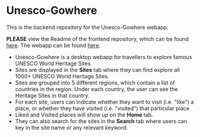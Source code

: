 # Unesco-Gowhere

This is the backend repository for the Unesco-Gowhere webapp. 

**PLEASE** view the Readme of the frontend repository, which can be found [here](https://github.com/fairyinabottle4/gowhere-frontend). 
The webapp can be found [here](http://unesco-gowhere.herokuapp.com/). 


* Unesco-Gowhere is a desktop webapp for travellers to explore famous UNESCO World Heritage Sites
* Sites are displayed in the **Sites** tab where they can find explore all 1000+ UNESCO World Heritage Sites. 
* Sites are grouped into 5 different regions, which contain a list of countries in the region. Under each country, the user can see the Heritage Sites in that country. 
* For each site, users can indicate whether they want to visit (i.e. "like") a place, or whether they have visited (i.e. "visited") that particular place
* Liked and Visited places will show up on the **Home** tab.
* They can also search for the sites in the **Search** tab where users can key in the site name or any relevant keyword. 

